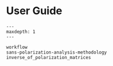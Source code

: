 # User Guide

```{toctree}
---
maxdepth: 1
---

workflow
sans-polarization-analysis-methodology
inverse_of_polarization_matrices
```
